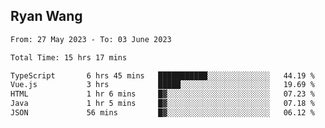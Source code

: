 ## Ryan Wang

<!--START_SECTION:waka-->

```txt
From: 27 May 2023 - To: 03 June 2023

Total Time: 15 hrs 17 mins

TypeScript       6 hrs 45 mins   ███████████░░░░░░░░░░░░░░   44.19 %
Vue.js           3 hrs           █████░░░░░░░░░░░░░░░░░░░░   19.69 %
HTML             1 hr 6 mins     █▓░░░░░░░░░░░░░░░░░░░░░░░   07.23 %
Java             1 hr 5 mins     █▓░░░░░░░░░░░░░░░░░░░░░░░   07.18 %
JSON             56 mins         █▓░░░░░░░░░░░░░░░░░░░░░░░   06.12 %
```

<!--END_SECTION:waka-->
